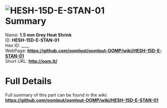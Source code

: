 
![HESH-15D-E-STAN-01](https://github.com/oomlout/oomlout-OOMP/blob/master/parts/HESH-15D-E-STAN-01/HESH-15D-E-STAN-01_420.jpg)   
Summary
=================
  
Name: __1.5 mm Grey Heat Shrink__    
ID: __HESH-15D-E-STAN-01__   
Hex ID: ____   
WebPage: __https://github.com/oomlout/oomlout-OOMP/wiki/HESH-15D-E-STAN-01__   
Short URL: __http://oom.lt/__   

Full Details
==========================
Full summary of this part can be found in the wiki:   
__https://github.com/oomlout/oomlout-OOMP/wiki/HESH-15D-E-STAN-01__    

